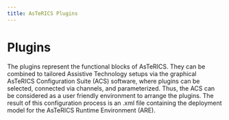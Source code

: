 ```yaml
---
title: AsTeRICS Plugins
---
```


# Plugins

<!-- ::: tip Note
In the following sections, all the plugins available in the AsTeRICS framework will be presented. The plugins can be divided into 3 groups: sensor modules, processing modules and actuator modules.

- **Sensors** include all plugins which make physical or simulated data available to a model and other plugins of it. Examples include a digital switch interface, a bioelectrical signal sensor (e.g. EMG) a webcam or an eye tracker.
- **Processors** include mathematical transformations, feature detectors, threshold level monitors etc. which are necessary to scale or combine signals or detect interesting events in the data streams acquired from the sensors.
- **Actuators** enable assistive functionalities like mouse- or keyboard replacement, visual or acoustic feedback or direct interaction with the environment, e.g. infrared remote control, home automation or physical manipulation.
  ::: -->

The plugins represent the functional blocks of AsTeRICS. They can be combined to tailored Assistive Technology setups via the graphical AsTeRICS Configuration Suite (ACS) software, where plugins can be selected, connected via channels, and parameterized. Thus, the ACS can be considered as a user friendly environment to arrange the plugins. The result of this configuration process is an .xml file containing the deployment model for the AsTeRICS Runtime Environment (ARE).

<ClientOnly>
<Plugins-Search/>

<Plugins-Sensor/>
<Plugins-Processor/>
<Plugins-Actuator/>
</ClientOnly>
